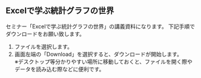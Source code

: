 ## Excelで学ぶ統計グラフの世界
セミナー「Excelで学ぶ統計グラフの世界」の講義資料になります。
下記手順でダウンロードをお願い致します。
1. ファイルを選択します。
2. 画面左端の「Download」を選択すると、ダウンロードが開始します。<br/>
※デスクトップ等分かりやすい場所に移動しておくと、ファイルを開く際やデータを読み込む際などに便利です。
